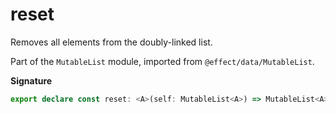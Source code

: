 # reset

Removes all elements from the doubly-linked list.

Part of the `MutableList` module, imported from `@effect/data/MutableList`.

**Signature**

```ts
export declare const reset: <A>(self: MutableList<A>) => MutableList<A>
```
